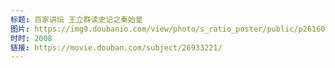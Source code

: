 ```yaml
---
标题: 百家讲坛 王立群读史记之秦始皇
图片: https://img9.doubanio.com/view/photo/s_ratio_poster/public/p2616018256.jpg
时时: 2008
链接: https://movie.douban.com/subject/26933221/
---
```


